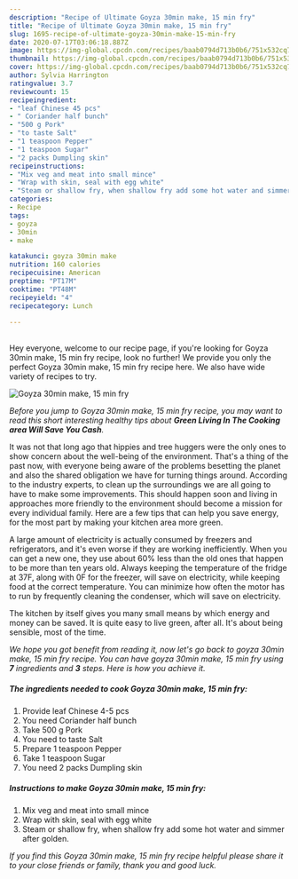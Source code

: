 ```yaml
---
description: "Recipe of Ultimate Goyza 30min make, 15 min fry"
title: "Recipe of Ultimate Goyza 30min make, 15 min fry"
slug: 1695-recipe-of-ultimate-goyza-30min-make-15-min-fry
date: 2020-07-17T03:06:18.887Z
image: https://img-global.cpcdn.com/recipes/baab0794d713b0b6/751x532cq70/goyza-30min-make-15-min-fry-recipe-main-photo.jpg
thumbnail: https://img-global.cpcdn.com/recipes/baab0794d713b0b6/751x532cq70/goyza-30min-make-15-min-fry-recipe-main-photo.jpg
cover: https://img-global.cpcdn.com/recipes/baab0794d713b0b6/751x532cq70/goyza-30min-make-15-min-fry-recipe-main-photo.jpg
author: Sylvia Harrington
ratingvalue: 3.7
reviewcount: 15
recipeingredient:
- "leaf Chinese 45 pcs"
- " Coriander half bunch"
- "500 g Pork"
- "to taste Salt"
- "1 teaspoon Pepper"
- "1 teaspoon Sugar"
- "2 packs Dumpling skin"
recipeinstructions:
- "Mix veg and meat into small mince"
- "Wrap with skin, seal with egg white"
- "Steam or shallow fry, when shallow fry add some hot water and simmer after golden."
categories:
- Recipe
tags:
- goyza
- 30min
- make

katakunci: goyza 30min make 
nutrition: 160 calories
recipecuisine: American
preptime: "PT17M"
cooktime: "PT48M"
recipeyield: "4"
recipecategory: Lunch

---
```

<br>
Hey everyone, welcome to our recipe page, if you're looking for Goyza 30min make, 15 min fry recipe, look no further! We provide you only the perfect Goyza 30min make, 15 min fry recipe here. We also have wide variety of recipes to try.
<br>


![Goyza 30min make, 15 min fry](https://img-global.cpcdn.com/recipes/baab0794d713b0b6/751x532cq70/goyza-30min-make-15-min-fry-recipe-main-photo.jpg)

<i>Before you jump to Goyza 30min make, 15 min fry recipe, you may want to read this short interesting healthy tips about 
<strong>Green Living In The Cooking area Will Save You Cash</strong>.</i>
</br>

It was not that long ago that hippies and tree huggers were the only ones to show concern about the well-being of the environment. That's a thing of the past now, with everyone being aware of the problems besetting the planet and also the shared obligation we have for turning things around. According to the industry experts, to clean up the surroundings we are all going to have to make some improvements. This should happen soon and living in approaches more friendly to the environment should become a mission for every individual family. Here are a few tips that can help you save energy, for the most part by making your kitchen area more green.

A large amount of electricity is actually consumed by freezers and refrigerators, and it's even worse if they are working inefficiently. When you can get a new one, they use about 60% less than the old ones that happen to be more than ten years old. Always keeping the temperature of the fridge at 37F, along with 0F for the freezer, will save on electricity, while keeping food at the correct temperature. You can minimize how often the motor has to run by frequently cleaning the condenser, which will save on electricity.

The kitchen by itself gives you many small means by which energy and money can be saved. It is quite easy to live green, after all. It's about being sensible, most of the time.


<i>We hope you got benefit from reading it, now let's go back to goyza 30min make, 15 min fry recipe. You can have goyza 30min make, 15 min fry using <strong>7</strong> ingredients and <strong>3</strong> steps. Here is how you achieve it.
</i>

##### The ingredients needed to cook Goyza 30min make, 15 min fry:

1. Provide leaf Chinese 4-5 pcs
1. You need  Coriander half bunch
1. Take 500 g Pork
1. You need to taste Salt
1. Prepare 1 teaspoon Pepper
1. Take 1 teaspoon Sugar
1. You need 2 packs Dumpling skin


##### Instructions to make Goyza 30min make, 15 min fry:

1. Mix veg and meat into small mince
1. Wrap with skin, seal with egg white
1. Steam or shallow fry, when shallow fry add some hot water and simmer after golden.


<i>If you find this Goyza 30min make, 15 min fry recipe helpful please share it to your close friends or family, thank you and good luck.</i>
